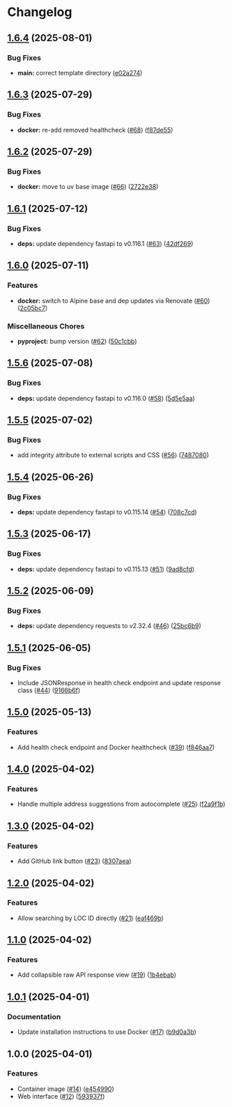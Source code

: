 # Changelog

## [1.6.4](https://github.com/MattKobayashi/nbnchecker/compare/v1.6.3...v1.6.4) (2025-08-01)


### Bug Fixes

* **main:** correct template directory ([e02a274](https://github.com/MattKobayashi/nbnchecker/commit/e02a2747950b37bb40e808a9f40d88e22799d476))

## [1.6.3](https://github.com/MattKobayashi/nbnchecker/compare/v1.6.2...v1.6.3) (2025-07-29)


### Bug Fixes

* **docker:** re-add removed healthcheck ([#68](https://github.com/MattKobayashi/nbnchecker/issues/68)) ([f87de55](https://github.com/MattKobayashi/nbnchecker/commit/f87de55966a9ae9138e2f038874b0a7e6cf8ac41))

## [1.6.2](https://github.com/MattKobayashi/nbnchecker/compare/v1.6.1...v1.6.2) (2025-07-29)


### Bug Fixes

* **docker:** move to uv base image ([#66](https://github.com/MattKobayashi/nbnchecker/issues/66)) ([2722e38](https://github.com/MattKobayashi/nbnchecker/commit/2722e383514a5ca2438526ff75bb45a99bd00c4b))

## [1.6.1](https://github.com/MattKobayashi/nbnchecker/compare/v1.6.0...v1.6.1) (2025-07-12)


### Bug Fixes

* **deps:** update dependency fastapi to v0.116.1 ([#63](https://github.com/MattKobayashi/nbnchecker/issues/63)) ([42df269](https://github.com/MattKobayashi/nbnchecker/commit/42df26987bb954604c393dc5dc547052ab59759e))

## [1.6.0](https://github.com/MattKobayashi/nbnchecker/compare/v1.5.6...v1.6.0) (2025-07-11)


### Features

* **docker:** switch to Alpine base and dep updates via Renovate ([#60](https://github.com/MattKobayashi/nbnchecker/issues/60)) ([2c05bc7](https://github.com/MattKobayashi/nbnchecker/commit/2c05bc70796fe12faacab3a29ed0d541f15ae75b))


### Miscellaneous Chores

* **pyproject:** bump version ([#62](https://github.com/MattKobayashi/nbnchecker/issues/62)) ([50c1cbb](https://github.com/MattKobayashi/nbnchecker/commit/50c1cbb5f3964122072b5dda4b6785c77ac8c679))

## [1.5.6](https://github.com/MattKobayashi/nbnchecker/compare/v1.5.5...v1.5.6) (2025-07-08)


### Bug Fixes

* **deps:** update dependency fastapi to v0.116.0 ([#58](https://github.com/MattKobayashi/nbnchecker/issues/58)) ([5d5e5aa](https://github.com/MattKobayashi/nbnchecker/commit/5d5e5aae046b869c394a5862ba4192fe86ec7447))

## [1.5.5](https://github.com/MattKobayashi/nbnchecker/compare/v1.5.4...v1.5.5) (2025-07-02)


### Bug Fixes

* add integrity attribute to external scripts and CSS ([#56](https://github.com/MattKobayashi/nbnchecker/issues/56)) ([7487080](https://github.com/MattKobayashi/nbnchecker/commit/74870806597bcd4129bc50c37267dab73d67f3bf))

## [1.5.4](https://github.com/MattKobayashi/nbnchecker/compare/v1.5.3...v1.5.4) (2025-06-26)


### Bug Fixes

* **deps:** update dependency fastapi to v0.115.14 ([#54](https://github.com/MattKobayashi/nbnchecker/issues/54)) ([708c7cd](https://github.com/MattKobayashi/nbnchecker/commit/708c7cd1e558f551218900784a41b1ad91b3fb65))

## [1.5.3](https://github.com/MattKobayashi/nbnchecker/compare/v1.5.2...v1.5.3) (2025-06-17)


### Bug Fixes

* **deps:** update dependency fastapi to v0.115.13 ([#51](https://github.com/MattKobayashi/nbnchecker/issues/51)) ([9ad8cfd](https://github.com/MattKobayashi/nbnchecker/commit/9ad8cfdfd83f61f901e620ecff8f066ebc5a8c44))

## [1.5.2](https://github.com/MattKobayashi/nbnchecker/compare/v1.5.1...v1.5.2) (2025-06-09)


### Bug Fixes

* **deps:** update dependency requests to v2.32.4 ([#46](https://github.com/MattKobayashi/nbnchecker/issues/46)) ([25bc6b9](https://github.com/MattKobayashi/nbnchecker/commit/25bc6b924656be2188383c726aba7a65c4ed0a96))

## [1.5.1](https://github.com/MattKobayashi/nbnchecker/compare/v1.5.0...v1.5.1) (2025-06-05)


### Bug Fixes

* Include JSONResponse in health check endpoint and update response class ([#44](https://github.com/MattKobayashi/nbnchecker/issues/44)) ([9166b6f](https://github.com/MattKobayashi/nbnchecker/commit/9166b6feb2d39823b7309a98d4ff925b351fa92e))

## [1.5.0](https://github.com/MattKobayashi/nbnchecker/compare/v1.4.0...v1.5.0) (2025-05-13)


### Features

* Add health check endpoint and Docker healthcheck ([#39](https://github.com/MattKobayashi/nbnchecker/issues/39)) ([f846aa7](https://github.com/MattKobayashi/nbnchecker/commit/f846aa7e6871a76e484b6b9ad4b9fcf85d2171ef))

## [1.4.0](https://github.com/MattKobayashi/nbnchecker/compare/v1.3.0...v1.4.0) (2025-04-02)


### Features

* Handle multiple address suggestions from autocomplete ([#25](https://github.com/MattKobayashi/nbnchecker/issues/25)) ([f2a9f1b](https://github.com/MattKobayashi/nbnchecker/commit/f2a9f1ba6a7aa0bb1b561c1b0e80f912f9378c41))

## [1.3.0](https://github.com/MattKobayashi/nbnchecker/compare/v1.2.0...v1.3.0) (2025-04-02)


### Features

* Add GitHub link button ([#23](https://github.com/MattKobayashi/nbnchecker/issues/23)) ([8307aea](https://github.com/MattKobayashi/nbnchecker/commit/8307aeafb342d1c6849130129e4fe6615a216f88))

## [1.2.0](https://github.com/MattKobayashi/nbnchecker/compare/v1.1.0...v1.2.0) (2025-04-02)


### Features

* Allow searching by LOC ID directly ([#21](https://github.com/MattKobayashi/nbnchecker/issues/21)) ([eaf469b](https://github.com/MattKobayashi/nbnchecker/commit/eaf469b2877cfcf022d6c2067de52b8ef9a08bbf))

## [1.1.0](https://github.com/MattKobayashi/nbnchecker/compare/v1.0.1...v1.1.0) (2025-04-02)


### Features

* Add collapsible raw API response view ([#19](https://github.com/MattKobayashi/nbnchecker/issues/19)) ([1b4ebab](https://github.com/MattKobayashi/nbnchecker/commit/1b4ebab055e4c30c019d0a365fdc31eab43c59d1))

## [1.0.1](https://github.com/MattKobayashi/nbnchecker/compare/v1.0.0...v1.0.1) (2025-04-01)


### Documentation

* Update installation instructions to use Docker ([#17](https://github.com/MattKobayashi/nbnchecker/issues/17)) ([b9d0a3b](https://github.com/MattKobayashi/nbnchecker/commit/b9d0a3b45176a7823744160b180ad4da73545d09))

## 1.0.0 (2025-04-01)


### Features

* Container image ([#14](https://github.com/MattKobayashi/nbnchecker/issues/14)) ([e454990](https://github.com/MattKobayashi/nbnchecker/commit/e4549903b566e67a27e72826609a11e8974acccc))
* Web interface ([#12](https://github.com/MattKobayashi/nbnchecker/issues/12)) ([593937f](https://github.com/MattKobayashi/nbnchecker/commit/593937fff1be96cad6e5de8ba9537b40b0cb85ce))

